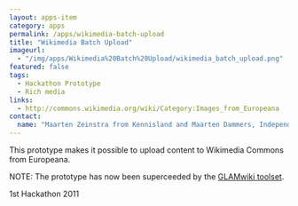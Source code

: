 ```yaml
---
layout: apps-item
category: apps
permalink: /apps/wikimedia-batch-upload
title: "Wikimedia Batch Upload"
imageurl:
  - "/img/apps/Wikimedia%20Batch%20Upload/wikimedia_batch_upload.png"
featured: false
tags:
  - Hackathon Prototype
  - Rich media
links:
  - http://commons.wikimedia.org/wiki/Category:Images_from_Europeana
contact: 
  name: "Maarten Zeinstra from Kennisland and Maarten Dammers, Independent developer"
---
```


This prototype makes it possible to upload content to Wikimedia Commons from Europeana. 

NOTE: The prototype has now been superceeded by the [GLAMwiki toolset](http://commons.wikimedia.org/wiki/Commons:GLAMwiki_Toolset_Project "GLAMWiki Toolset").

1st Hackathon 2011
